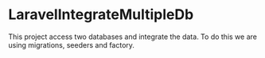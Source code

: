 # LaravelIntegrateMultipleDb
This project access two databases and integrate the data. To do this we are using migrations, seeders and factory.

